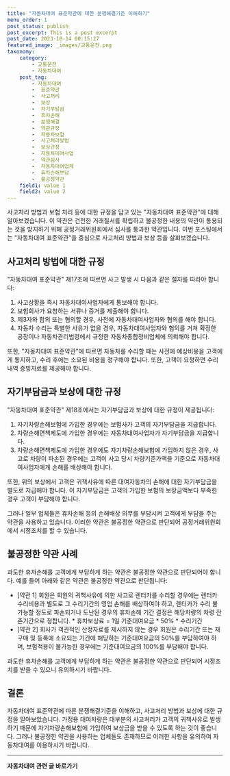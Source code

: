 ```yaml
---
title: "자동차대여 표준약관에 대한 분쟁해결기준 이해하기"
menu_order: 1
post_status: publish
post_excerpt: This is a post excerpt
post_date: 2023-10-14 00:15:27
featured_image: _images/교통운전.png
taxonomy:
    category:
        - 교통운전
        - 자동차대여
    post_tag:
        - 자동차대여
        -  표준약관
        -  사고처리
        -  보상
        -  자기부담금
        -  휴차손해
        -  분쟁해결
        -  약관규정
        -  자동차보험
        -  사고처리방법
        -  보상규정
        -  자동차대여사업
        -  약관심사
        -  자동차대여업체
        -  휴차손해부담
        -  불공정약관
    field1: value 1
    field2: value 2
---
```




사고처리 방법과 보험 처리 등에 대한 규정을 담고 있는 "자동차대여 표준약관"에 대해 알아보겠습니다. 이 약관은 건전한 거래질서를 확립하고 불공정한 내용의 약관이 통용되는 것을 방지하기 위해 공정거래위원회에서 심사를 통과한 약관입니다. 이번 포스팅에서는 "자동차대여 표준약관"을 중심으로 사고처리 방법과 보상 등을 살펴보겠습니다.

## 사고처리 방법에 대한 규정

"자동차대여 표준약관" 제17조에 따르면 사고 발생 시 다음과 같은 절차를 따라야 합니다:

1. 사고상황을 즉시 자동차대여사업자에게 통보해야 합니다.
2. 보험회사가 요청하는 서류나 증거를 제출해야 합니다.
3. 제3자와 합의 또는 협의할 경우, 사전에 자동차대여사업자와 협의를 해야 합니다.
4. 자동차 수리는 특별한 사유가 없을 경우, 자동차대여사업자와 협의를 거쳐 확정한 공장이나 자동차관리법령에서 규정한 자동차종합정비업체에 의뢰해야 합니다.

또한, "자동차대여 표준약관"에 따르면 자동차를 수리할 때는 사전에 예상비용을 고객에게 통지하고, 수리 후에는 소요된 비용을 청구해야 합니다. 또한, 고객이 요청하면 수리내역 증빙자료를 제공해야 합니다.

## 자기부담금과 보상에 대한 규정

"자동차대여 표준약관" 제18조에서는 자기부담금과 보상에 대한 규정이 제공됩니다:

1. 자기차량손해보험에 가입한 경우에는 보험사가 고객의 자기부담금을 지급합니다.
2. 차량손해면책제도에 가입한 경우에는 자동차대여사업자가 자기부담금을 지급합니다.
3. 차량손해면책제도에 가입한 경우에도 자기차량손해보험에 가입하지 않은 경우, 사고로 차량이 파손된 경우에는 고객이 사고 당시 차량기준가액을 기준으로 자동차대여사업자에게 손해를 배상해야 합니다.

또한, 위의 보상에서 고객은 귀책사유에 따른 대여자동차의 손해에 대한 자기부담금을 별도로 지급해야 합니다. 이 자기부담금은 고객의 가입한 보험의 보장금액보다 부족한 경우 고객이 부담해야 합니다.

그러나 일부 업체들은 휴차손해 등의 손해배상 의무를 부담시켜 고객에게 부담을 주는 약관을 사용하고 있습니다. 이러한 약관은 불공정한 약관으로 판단되어 공정거래위원회에서 시정조치를 할 수 있습니다.

## 불공정한 약관 사례

과도한 휴차손해를 고객에게 부담하게 하는 약관은 불공정한 약관으로 판단되어야 합니다. 예를 들어 아래와 같은 약관은 불공정한 약관으로 판단됩니다:

- [약관 1] 회원은 회원의 귀책사유에 의한 사고로 렌터카를 수리할 경우에는 렌터카 수리비용과 별도로 그 수리기간의 영업 손해를 배상하여야 하고, 렌터카가 수리 불가능할 정도로 파손되거나 도난된 경우의 휴차손해 기간 결정은 해당차량의 차령 잔존기간으로 정합니다. * 휴차보상료 = 1일 기준대여요금 * 50% * 수리기간
- [약관 2] 회사가 객관적인 산정자료를 제시하지 않는 경우 회원은 수리기간 또는 재구매 및 등록에 소요되는 기간에 해당하는 기준대여요금의 50%를 부담하여야 하며, 보험적용이 불가능한 경우에는 기준대여요금의 100%를 부담해야 합니다.

과도한 휴차손해를 고객에게 부담하게 하는 약관은 불공정한 약관으로 판단되어 시정조치를 받을 수 있으니 유의하시기 바랍니다.

## 결론

자동차대여 표준약관에 따른 분쟁해결기준을 이해하고, 사고처리 방법과 보상에 대한 규정을 알아보았습니다. 가정용 대여차량은 대부분의 사고처리가 고객의 귀책사유로 발생하기 때문에 자기차량손해보험에 가입하여 보상금을 받을 수 있도록 하는 것이 좋습니다. 그러나 불공정한 약관을 사용하는 업체들도 존재하므로 이러한 사항을 유의하여 자동차대여를 이용하시기 바랍니다.



<!-- wp:separator -->
<hr class="wp-block-separator has-alpha-channel-opacity"/>
<!-- /wp:separator -->

<!-- wp:group {"backgroundColor":"base","layout":{"type":"constrained"}} -->
<div class="wp-block-group has-base-background-color has-background"><!-- wp:paragraph {"align":"center","fontSize":"large"} -->
<p class="has-text-align-center has-large-font-size"><strong>자동차대여 관련 글 바로가기</strong></p>
<!-- /wp:paragraph -->


<!-- wp:latest-posts
{"categories":[{"id":1513,"count":19,"description":"","link":"https://uknowlaw.com/category/%ec%9e%90%eb%8f%99%ec%b0%a8%eb%8c%80%ec%97%ac/","name":"자동차대여","slug":"자동차대여","taxonomy":"category","parent":0,"meta":[],"_links":{"self":[{"href":"https://uknowlaw.com/wp-json/wp/v2/categories/1513"}],"collection":[{"href":"https://uknowlaw.com/wp-json/wp/v2/categories"}],"about":[{"href":"https://uknowlaw.com/wp-json/wp/v2/taxonomies/category"}],"wp:post_type":[{"href":"https://uknowlaw.com/wp-json/wp/v2/posts?categories=1513"}],"curies":[{"name":"wp","href":"https://api.w.org/{rel}","templated":true}]}}],"postsToShow":100,"excerptLength":28,"postLayout":"grid","columns":2,"featuredImageAlign":"left","featuredImageSizeSlug":"large","fontSize":"medium"} /--></div>
<!-- /wp:group -->
